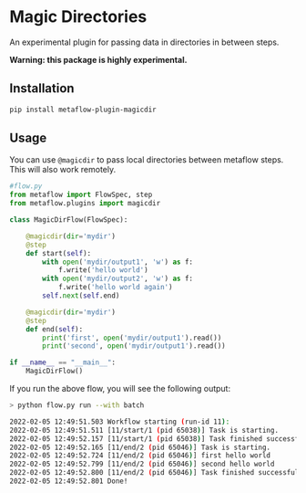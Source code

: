 # Magic Directories

An experimental plugin for passing data in directories in between steps.

**Warning: this package is highly experimental.**

## Installation

```bash
pip install metaflow-plugin-magicdir
```

## Usage

You can use `@magicdir` to pass local directories between metaflow steps.  This will also work remotely.

```py
#flow.py
from metaflow import FlowSpec, step
from metaflow.plugins import magicdir

class MagicDirFlow(FlowSpec):

    @magicdir(dir='mydir')
    @step
    def start(self):
        with open('mydir/output1', 'w') as f:
            f.write('hello world')
        with open('mydir/output2', 'w') as f:
            f.write('hello world again')
        self.next(self.end)

    @magicdir(dir='mydir')
    @step
    def end(self):
        print('first', open('mydir/output1').read())
        print('second', open('mydir/output1').read())

if __name__ == "__main__":
    MagicDirFlow()
```

If you run the above flow, you will see the following output:

```bash
> python flow.py run --with batch

2022-02-05 12:49:51.503 Workflow starting (run-id 11):
2022-02-05 12:49:51.511 [11/start/1 (pid 65038)] Task is starting.
2022-02-05 12:49:52.157 [11/start/1 (pid 65038)] Task finished successfully.
2022-02-05 12:49:52.165 [11/end/2 (pid 65046)] Task is starting.
2022-02-05 12:49:52.724 [11/end/2 (pid 65046)] first hello world
2022-02-05 12:49:52.799 [11/end/2 (pid 65046)] second hello world
2022-02-05 12:49:52.800 [11/end/2 (pid 65046)] Task finished successfully.
2022-02-05 12:49:52.801 Done!
```
